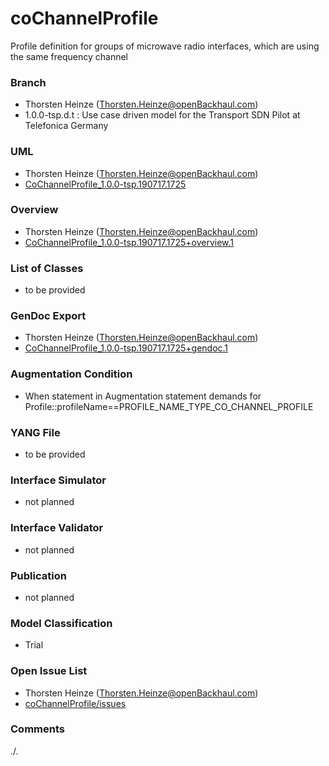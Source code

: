 # coChannelProfile
Profile definition for groups of microwave radio interfaces, which are using the same frequency channel

### Branch
- Thorsten Heinze (Thorsten.Heinze@openBackhaul.com)
- 1.0.0-tsp.d.t : Use case driven model for the Transport SDN Pilot at Telefonica Germany

### UML
- Thorsten Heinze (Thorsten.Heinze@openBackhaul.com)
- [CoChannelProfile_1.0.0-tsp.190717.1725](./CoChannelProfile_1.0.0-tsp.190717.1725.zip)

### Overview 
- Thorsten Heinze (Thorsten.Heinze@openBackhaul.com)
- [CoChannelProfile_1.0.0-tsp.190717.1725+overview.1](./CoChannelProfile_1.0.0-tsp.190717.1725+overview.1.png)

### List of Classes
- to be provided

### GenDoc Export
- Thorsten Heinze (Thorsten.Heinze@openBackhaul.com)
- [CoChannelProfile_1.0.0-tsp.190717.1725+gendoc.1](./CoChannelProfile_1.0.0-tsp.190717.1725+gendoc.1.docx)

### Augmentation Condition
- When statement in Augmentation statement demands for Profile::profileName==PROFILE_NAME_TYPE_CO_CHANNEL_PROFILE

### YANG File
- to be provided

### Interface Simulator
- not planned 

### Interface Validator
- not planned

### Publication
- not planned

### Model Classification
- Trial

### Open Issue List
- Thorsten Heinze (Thorsten.Heinze@openBackhaul.com)
- [coChannelProfile/issues](../../issues)

### Comments
./.
